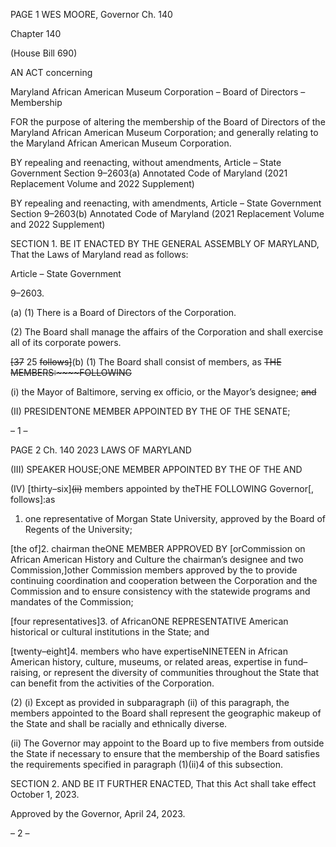 PAGE 1
WES MOORE, Governor Ch. 140

Chapter 140

(House Bill 690)

AN ACT concerning

Maryland African American Museum Corporation – Board of Directors
– Membership

FOR the purpose of altering the membership of the Board of Directors of the Maryland
African American Museum Corporation; and generally relating to the Maryland
African American Museum Corporation.

BY repealing and reenacting, without amendments,
Article – State Government
Section 9–2603(a)
Annotated Code of Maryland
(2021 Replacement Volume and 2022 Supplement)

BY repealing and reenacting, with amendments,
Article – State Government
Section 9–2603(b)
Annotated Code of Maryland
(2021 Replacement Volume and 2022 Supplement)

SECTION 1. BE IT ENACTED BY THE GENERAL ASSEMBLY OF MARYLAND,
That the Laws of Maryland read as follows:

Article – State Government

9–2603.

(a) (1) There is a Board of Directors of the Corporation.

(2) The Board shall manage the affairs of the Corporation and shall
exercise all of its corporate powers.

~~[37~~ 25 ~~follows]~~(b) (1) The Board shall consist of members, as ~~THE~~
~~MEMBERS:~~~~FOLLOWING~~

(i) the Mayor of Baltimore, serving ex officio, or the Mayor’s
designee; ~~and~~

(II) PRESIDENTONE MEMBER APPOINTED BY THE OF THE
SENATE;

– 1 –

PAGE 2
Ch. 140 2023 LAWS OF MARYLAND

(III) SPEAKER HOUSE;ONE MEMBER APPOINTED BY THE OF THE
AND

(IV) [thirty–six]~~(ii)~~ members appointed by theTHE FOLLOWING
Governor[, follows]:as

1. one representative of Morgan State University, approved
by the Board of Regents of the University;

[the of]2. chairman theONE MEMBER APPROVED BY
[orCommission on African American History and Culture the chairman’s designee and two
Commission,]other Commission members approved by the to provide continuing
coordination and cooperation between the Corporation and the Commission and to ensure
consistency with the statewide programs and mandates of the Commission;

[four representatives]3. of AfricanONE REPRESENTATIVE
American historical or cultural institutions in the State; and

[twenty–eight]4. members who have expertiseNINETEEN
in African American history, culture, museums, or related areas, expertise in fund–raising,
or represent the diversity of communities throughout the State that can benefit from the
activities of the Corporation.

(2) (i) Except as provided in subparagraph (ii) of this paragraph, the
members appointed to the Board shall represent the geographic makeup of the State and
shall be racially and ethnically diverse.

(ii) The Governor may appoint to the Board up to five members from
outside the State if necessary to ensure that the membership of the Board satisfies the
requirements specified in paragraph (1)(ii)4 of this subsection.

SECTION 2. AND BE IT FURTHER ENACTED, That this Act shall take effect
October 1, 2023.

Approved by the Governor, April 24, 2023.

– 2 –